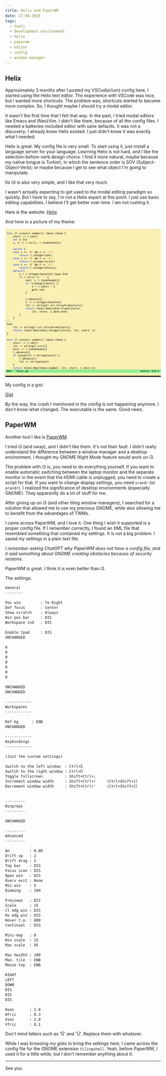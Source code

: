 ```yaml
---
title: Helix and PaperWM
date: 17-04-2025
tags:
  - tools
  - development environment
  - helix
  - paperwm
  - editor
  - config
  - window manager
---
```


## Helix

Approximately 3 months after I posted my VSCod(e/ium) config here, I started using the Helix text editor.
The experience with VSCode was nice, but I wanted more shortcuts. The problem was, shortcuts started to
become more complex. So, I thought maybe I should try a modal editor.

It wasn't the first time that I felt that way. In the past, I tried modal editors like Emacs and (Neo)Vim. I didn't like them, because of
all the config files. I needed a batteries-included editor with sane defaults. It was not a discovery; I already knew Helix existed.
I just didn't know it was exactly what I needed.

Helix is great. My config file is very small. To start using it, just install a language server for your language.
Learning Helix is not hard, and I like the selection-before-verb design choice. I find it more natural, maybe because
my native tongue is Turkish, in which the sentence order is SOV (Subject-Object-Verb); or maybe because
I get to see what object I'm going to manipulate.

Its UI is also very simple, and I like that very much.

I wasn't actually expecting to get used to the modal editing paradigm so quickly. But I have to say,
I'm not a Helix expert at this point. I just use basic editing capabilities. I believe I'll get better over time.
I am not rushing it.

Here is the website: [Helix](https://helix-editor.com/)

And here is a picture of my theme:

![Acme2 Helix theme](/assets/acme2_helix.png)

My config is a gist.

[Gist](https://gist.github.com/abdrd/6cde7efc4c47137537f29078de3ed3ab)

By the way, the crash I mentioned in the config is not happening anymore. I don't know what changed.
The executable is the same. Good news.

## PaperWM

Another tool I like is [PaperWM](https://github.com/paperwm/PaperWM/).

I tried i3 (and sway), and I didn't like them.
It's not their fault. I didn't really understand the difference between a window manager and
a desktop environment. I thought my GNOME Night Mode feature would work on i3.

The problem with i3 is, you need to do everything yourself. If you want to enable automatic
switching between the laptop monitor and the separate monitor in the event that the HDMI cable is unplugged,
you need to create a script for that. If you want to change display settings, you need `xrandr` (or `arandr`). I realized the significance
of desktop environments (especially GNOME). They apparently do a lot of stuff for me.

After giving up on i3 (and other tiling window managers), I searched for a solution that allowed
me to use my precious GNOME, while also allowing me to benefit from the advantages of TWMs.

I came across PaperWM, and I love it. One thing I wish it supported is a proper config file.
If I remember correctly, I found an XML file that resembled something that contained my settings.
It is not a big problem. I saved my settings in a plain text file.

*I remember asking ChatGPT why PaperWM does not have a config file, and it said something about
GNOME creating obstacles because of security reasons.*

PaperWM is great. I think it is even better than i3.

The settings:

```
General
--------

Pos win         : To Right
Def focus       : Center
Show scratch    : Always
Win pos bar     : DIS
Workspace ind   : DIS

Enable tpad     : DIS
UNCHANGED

0
0
0
0
0
0
0

UNCHANGED
UNCHANGED

------------
Workspaces
------------

Def bg      : ENB
UNCHANGED

------------
Keybindings
------------

(Just the custom settings)

Switch to the left window  : Ctrl+Ğ
Switch to the right window : Ctrl+Ü
Toggle fullscreen          : Shift+Ctrl+;
Increment window width     : Shift+Ctrl+!     (Ctrl+Shift+1)
Decrement window width     : Shift+Ctrl+'     (Ctrl+Shift+2)


---------
Winprops
---------

UNCHANGED

---------
Advanced
---------

An         : 0.00
Drift vp   : 2
Drift drag : 2
Top bar    : DIS
Focus icon : DIS
Open win   : DIS
Overv exit : None
Min win    : 5
Dimming    : 160

Previews   : DIS
Scale      : 15
Cl edg win : DIS
Hv edg win : DIS
Hover t.o. : 800
Continual  : DIS

Mini-map   : 0
Win scale  : 15
Max scale  : 95

Max hwidth : 100
Max. tile  : ENB
Mouse top  : ENB

RIGHT
LEFT
DOWN
DIS
DIS
DIS

Hsen       : 2.0
Hfric      : 0.3
Vsen       : 2.0
Vfric      : 0.1
```

Don't mind letters such as 'Ğ' and 'Ü'. Replace them with whatever.


While I was browsing my gists to bring the settings here, I came across the config file for
the GNOME extension `tilingshell`. Yeah, before PaperWM, I used it for a little while, but I don't
remember anything about it.


---

See you.

